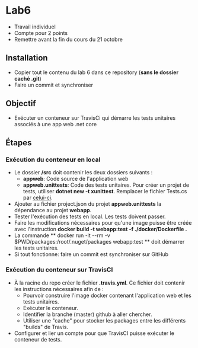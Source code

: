 # Lab6
- Travail individuel
- Compte pour 2 points
- Remettre avant la fin du cours du 21 octobre

## Installation
- Copier tout le contenu du lab 6 dans ce repository (**sans le dossier caché .git**)
- Faire un commit et synchroniser

## Objectif
- Exécuter un conteneur sur TravisCi qui démarre les tests unitaires associés à une app web .net core

## Étapes
### Exécution du conteneur en local
- Le dossier **/src** doit contenir les deux dossiers suivants : 
  - **appweb**: Code source de l'application web
  - **appweb.unittests**: Code des tests unitaires. Pour créer un projet de tests, utiliser **dotnet new -t xunittest**. Remplacer le fichier Tests.cs par [celui-ci](https://gist.github.com/ymazieres/37b7dced66808492d4c2b2cb9ab222cd). 
- Ajouter au fichier project.json du projet **appweb.unittests** la dépendance au projet **webapp**. 
- Tester l'exécution des tests en local. Les tests doivent passer.
- Faire les modifications nécessaires pour qu'une image puisse être créée avec l'instruction **docker build -t webapp:test -f ./docker/Dockerfile  .**
- La commande ** docker run -it --rm -v $PWD/packages:/root/.nuget/packages webapp:test ** doit démarrer les tests unitaires.
- Si tout fonctionne: faire un commit est synchroniser sur GitHub

### Exécution du conteneur sur TravisCI
- À la racine du repo créer le fichier **.travis.yml**. Ce fichier doit contenir les instructions nécessaires afin de : 
  - Pourvoir construire l'image docker contenant l'application web et les tests unitaires. 
  - Exécuter le conteneur.
  - Identifier la branche (master) github à aller chercher.
  - Utiliser une "cache" pour stocker les packages entre les différents "builds" de Travis.
- Configurer et lier un compte pour que TravisCI puisse exécuter le conteneur de tests.  

